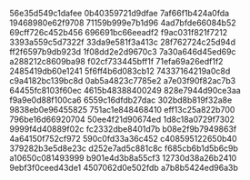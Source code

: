 56e35d549c1dafee
0b40359721d9dfae
7af66f1b424a0fda
19468980e62f9708
71159b999e7b1d96
4ad7bfde66084b52
69cff726c452b456
696691bc66eeadf2
f9ac031f821f7212
3393a559c5d7322f
33da9e581f3a413c
28f762724c25d94d
ff2f6597b9db923d
1f08dd2e2d9670c3
7a30a646d45ed69c
a288212c8609ba98
f02cf733445bff1f
71efa69a26edf1f2
2485419db60e1241
5f6ff4b6d083cb12
74337164219a0c8d
c9a4182bc139bc8d
0ab5a4823c7785e2
a7e03f90f82ac7b3
64455fc8103f60ec
4615b48388400249
828e7944d90ce3aa
f9a9e0d88f100ca6
6559c16dfdb27dac
302bd8b819f32a8e
9838eb0e96455825
751ac1e848468410
eff13c25a822b700
796be16d66920704
50ee4f21d90674ed
1d8c18a0729f7302
9999f4d40889f02c
fc2332dbe8401d7b
b08e2f9b7949863f
4a64150f752cf972
590c0fd33a36c452
c408595122650b40
379282b3e5d8e23c
d252e7ad5c881c8c
f685cb6b1d5b6c9b
a10650c081493999
b901e4d3b8a55cf3
12730d38a26b2410
9ebf3f0ceed43de1
4507062d0e502fdb
a7b8b5424ed96a3b
